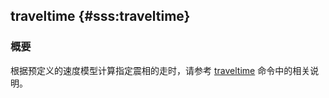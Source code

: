 ## traveltime {#sss:traveltime}

### 概要

根据预定义的速度模型计算指定震相的走时，请参考
[traveltime](/commands/traveltime.md) 命令中的相关说明。
